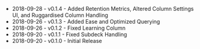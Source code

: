 * 2018-09-28 - v0.1.4 - Added Retention Metrics, Altered Column Settings UI, and Ruggardised Column Handling
* 2018-09-26 - v0.1.3 - Added Ease and Optimized Querying
* 2018-09-26 - v0.1.2 - Fixed Learning Column
* 2018-09-20 - v0.1.1 - Fixed Subdeck Handling
* 2018-09-20 - v0.1.0 - Initial Release